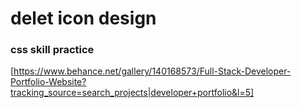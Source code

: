 # delet icon design 
### css skill practice 
[https://www.behance.net/gallery/140168573/Full-Stack-Developer-Portfolio-Website?tracking_source=search_projects|developer+portfolio&l=5]
